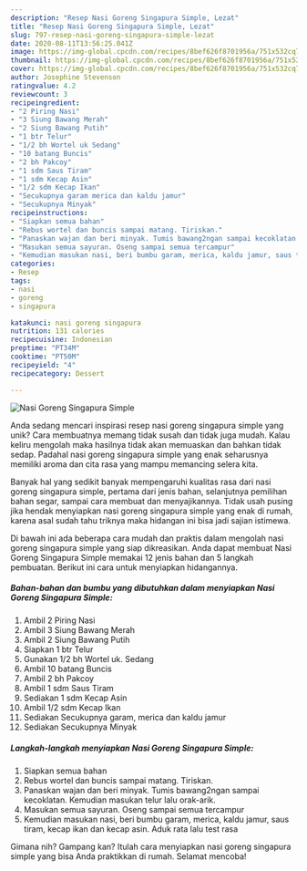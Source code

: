 ```yaml
---
description: "Resep Nasi Goreng Singapura Simple, Lezat"
title: "Resep Nasi Goreng Singapura Simple, Lezat"
slug: 797-resep-nasi-goreng-singapura-simple-lezat
date: 2020-08-11T13:56:25.041Z
image: https://img-global.cpcdn.com/recipes/8bef626f8701956a/751x532cq70/nasi-goreng-singapura-simple-foto-resep-utama.jpg
thumbnail: https://img-global.cpcdn.com/recipes/8bef626f8701956a/751x532cq70/nasi-goreng-singapura-simple-foto-resep-utama.jpg
cover: https://img-global.cpcdn.com/recipes/8bef626f8701956a/751x532cq70/nasi-goreng-singapura-simple-foto-resep-utama.jpg
author: Josephine Stevenson
ratingvalue: 4.2
reviewcount: 3
recipeingredient:
- "2 Piring Nasi"
- "3 Siung Bawang Merah"
- "2 Siung Bawang Putih"
- "1 btr Telur"
- "1/2 bh Wortel uk Sedang"
- "10 batang Buncis"
- "2 bh Pakcoy"
- "1 sdm Saus Tiram"
- "1 sdm Kecap Asin"
- "1/2 sdm Kecap Ikan"
- "Secukupnya garam merica dan kaldu jamur"
- "Secukupnya Minyak"
recipeinstructions:
- "Siapkan semua bahan"
- "Rebus wortel dan buncis sampai matang. Tiriskan."
- "Panaskan wajan dan beri minyak. Tumis bawang2ngan sampai kecoklatan. Kemudian masukan telur lalu orak-arik."
- "Masukan semua sayuran. Oseng sampai semua tercampur"
- "Kemudian masukan nasi, beri bumbu garam, merica, kaldu jamur, saus tiram, kecap ikan dan kecap asin. Aduk rata lalu test rasa"
categories:
- Resep
tags:
- nasi
- goreng
- singapura

katakunci: nasi goreng singapura 
nutrition: 131 calories
recipecuisine: Indonesian
preptime: "PT34M"
cooktime: "PT50M"
recipeyield: "4"
recipecategory: Dessert

---
```



![Nasi Goreng Singapura Simple](https://img-global.cpcdn.com/recipes/8bef626f8701956a/751x532cq70/nasi-goreng-singapura-simple-foto-resep-utama.jpg)

Anda sedang mencari inspirasi resep nasi goreng singapura simple yang unik? Cara membuatnya memang tidak susah dan tidak juga mudah. Kalau keliru mengolah maka hasilnya tidak akan memuaskan dan bahkan tidak sedap. Padahal nasi goreng singapura simple yang enak seharusnya memiliki aroma dan cita rasa yang mampu memancing selera kita.

Banyak hal yang sedikit banyak mempengaruhi kualitas rasa dari nasi goreng singapura simple, pertama dari jenis bahan, selanjutnya pemilihan bahan segar, sampai cara membuat dan menyajikannya. Tidak usah pusing jika hendak menyiapkan nasi goreng singapura simple yang enak di rumah, karena asal sudah tahu triknya maka hidangan ini bisa jadi sajian istimewa.




Di bawah ini ada beberapa cara mudah dan praktis dalam mengolah nasi goreng singapura simple yang siap dikreasikan. Anda dapat membuat Nasi Goreng Singapura Simple memakai 12 jenis bahan dan 5 langkah pembuatan. Berikut ini cara untuk menyiapkan hidangannya.

<!--inarticleads1-->

##### Bahan-bahan dan bumbu yang dibutuhkan dalam menyiapkan Nasi Goreng Singapura Simple:

1. Ambil 2 Piring Nasi
1. Ambil 3 Siung Bawang Merah
1. Ambil 2 Siung Bawang Putih
1. Siapkan 1 btr Telur
1. Gunakan 1/2 bh Wortel uk. Sedang
1. Ambil 10 batang Buncis
1. Ambil 2 bh Pakcoy
1. Ambil 1 sdm Saus Tiram
1. Sediakan 1 sdm Kecap Asin
1. Ambil 1/2 sdm Kecap Ikan
1. Sediakan Secukupnya garam, merica dan kaldu jamur
1. Sediakan Secukupnya Minyak




<!--inarticleads2-->

##### Langkah-langkah menyiapkan Nasi Goreng Singapura Simple:

1. Siapkan semua bahan
1. Rebus wortel dan buncis sampai matang. Tiriskan.
1. Panaskan wajan dan beri minyak. Tumis bawang2ngan sampai kecoklatan. Kemudian masukan telur lalu orak-arik.
1. Masukan semua sayuran. Oseng sampai semua tercampur
1. Kemudian masukan nasi, beri bumbu garam, merica, kaldu jamur, saus tiram, kecap ikan dan kecap asin. Aduk rata lalu test rasa




Gimana nih? Gampang kan? Itulah cara menyiapkan nasi goreng singapura simple yang bisa Anda praktikkan di rumah. Selamat mencoba!
